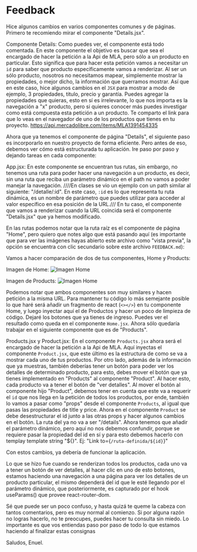 # Feedback

Hice algunos cambios en varios componentes comunes y de páginas. Primero te recomiendo mirar el componente "Details.jsx".

Componente Details:
Como puedes ver, el componente está todo comentada. En este componente el objetivo es buscar que sea el encargado de hacer la petición a la Api de MLA, pero sólo a un producto en particular. Esto significa que para hacer esta petición vamos a necesitar un `id` para saber que producto especificamente vamos a renderizar.
Al ser un sólo producto, nosotros no necesitamos mapear, simplemente mostrar la propiedades, o mejor dicho, la información que querramos mostrar. Así que en este caso, hice algunos cambios en el `JSX` para mostrar a modo de ejemplo, 3 propiedades, titulo, precio y garantía. Puedes agregar la propiedades que quieras, esto en sí es irrelevante, lo que nos importa es la navegación a "x" producto, pero si quieres conocer más puedes investigar como está compuesta esta petición a un producto. Te comparto el link para que lo veas en el navegador de uno de los productos que tienes en tu proyecto.
<https://api.mercadolibre.com/items/MLA1391454335>

Ahora que ya tenemos el componente de página "Details", el siguiente paso es incorporarlo en nuestro proyecto de forma eficiente. Pero antes de eso, debemos ver cómo está estructurada tu aplicación. Ire paso por paso y dejando tareas en cada componente:

App.jsx:
En este componente se encuentran tus rutas, sin embargo, no tenemos una ruta para poder hacer una navegación a un producto, es decir, sin una ruta que reciba un parámetro dinámico en el path no vamos a poder manejar la navegación. ////En clases se vio un ejemplo con un path similar al siguiente: "/detalle/:id". En este caso, `:id` es lo que representa tu ruta dinámica, es un nombre de parámetro que puedes utilizar
para acceder al valor específico en esa posición de la URL.///
En tu caso, el componente que vamos a renderizar cuando la URL coincida será el componente "Details.jsx" que ya hemos modificado.

En las rutas podemos notar que la ruta raíz es el componente de página "Home", pero quiero que notes algo que está pasando aquí (es importante que para ver las imágenes hayas abierto este archivo como "vista previa", la opción se encuentra con clic secundario sobre este archivo `FEEDBACK.md`):

Vamos a hacer comparación de dos de tus componentes, Home y Products:

Imagen de Home:
![Imagen Home](./src/assets/img1.png)

Imagen de Products:
![Imagen Home](./src/assets/img2.png)

Podemos notar que ambos componentes son muy similares y hacen petición a la misma URL. Para mantener tu código lo más semejante posible lo que haré será añadir un fragmento de react (`<></>`) en tu componente Home, y luego inyectar aquí el de Productos y hacer un poco de limpieza de código. Dejaré los botones que ya tienes de ingreso. Puedes ver el resultado como queda en el componente `Home.jsx`. Ahora sólo quedaría trabajar en el siguiente componente que es de "Products".

Products.jsx y Product.jsx:
En el componente `Products.jsx` ahora será el encargado de hacer la petición a la Api de MLA. Aquí inyectas el componente `Product.jsx`, que este último es la estructura de como se va a mostrar cada uno de tus productos. Por otro lado, además de la información que ya muestras, también deberías tener un botón para poder ver los detalles de determinado producto, para esto, debes mover el botón que ya tienes implementado en "Products" al componente "Product". Al hacer esto, cada producto va a tener el botón de "ver detalles". Al mover el botón al componente hijo "Product", debemos tener en cuenta que este va a requerir el `id` que nos llega en la petición de todos los productos, por ende, también lo vamos a pasar como "props" desde el componente `Products`, al igual que pasas las propiedades de title y price.
Ahora en el componente `Product` se debe desestructurar el id junto a las otras props y hacer algunos cambios en el botón.
La ruta del ya no va a ser "/details". Ahora tenemos que añadir el parámetro dinámico, pero aquí no nos debemos confundir, porque se requiere pasar la propiedad del id en sí y para esto debemos hacerlo con templay template string "${}". Ej:
"Link to={`/ruta-definida/${id}`}"

Con estos cambios, ya debería de funcionar la aplicación.

Lo que se hizo fue cuando se renderizan todos los productos, cada uno va a tener un botón de ver detalles, al hacer clic en uno de esto botones, estamos haciendo una navegación a una página para ver los detalles de un producto particular, el mismo dependerá del id que le esté llegando por el parámetro dinámico, que posteriormente, es capturado por el hook useParams() que provee react-router-dom.

Sé que puede ser un poco confuso, y hasta quizá te queme la cabeza con tantos comentarios, pero es muy normal al comienzo.
Si por alguna razón no logras hacerlo, no te preocupes, puedes hacer tu consulta sin miedo. Lo importante es que vos entiendas
paso por paso de todo lo que estamos haciendo al finalizar estas consignas

Saludos,
Enuel.

